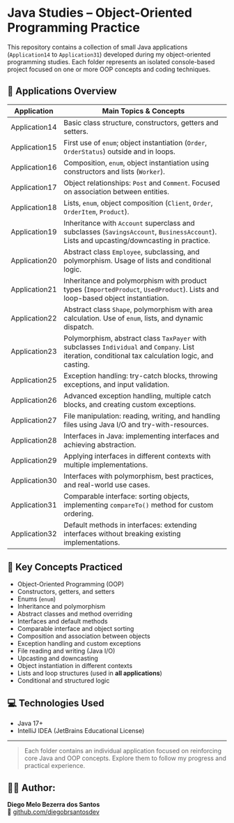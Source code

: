 # Java Studies – Object-Oriented Programming Practice

This repository contains a collection of small Java applications (`Application14` to `Application31`) developed during my object-oriented programming studies.
Each folder represents an isolated console-based project focused on one or more OOP concepts and coding techniques.

## 📂 Applications Overview

| Application     | Main Topics & Concepts                                                                                      |
|-----------------|-------------------------------------------------------------------------------------------------------------|
| Application14   | Basic class structure, constructors, getters and setters.                                                  |
| Application15   | First use of `enum`; object instantiation (`Order`, `OrderStatus`) outside and in loops.                   |
| Application16   | Composition, `enum`, object instantiation using constructors and lists (`Worker`).                         |
| Application17   | Object relationships: `Post` and `Comment`. Focused on association between entities.                       |
| Application18   | Lists, `enum`, object composition (`Client`, `Order`, `OrderItem`, `Product`).                             |
| Application19   | Inheritance with `Account` superclass and subclasses (`SavingsAccount`, `BusinessAccount`). Lists and upcasting/downcasting in practice. |
| Application20   | Abstract class `Employee`, subclassing, and polymorphism. Usage of lists and conditional logic.            |
| Application21   | Inheritance and polymorphism with product types (`ImportedProduct`, `UsedProduct`). Lists and loop-based object instantiation. |
| Application22   | Abstract class `Shape`, polymorphism with area calculation. Use of `enum`, lists, and dynamic dispatch.     |
| Application23   | Polymorphism, abstract class `TaxPayer` with subclasses `Individual` and `Company`. List iteration, conditional tax calculation logic, and casting. |
| Application25   | Exception handling: try-catch blocks, throwing exceptions, and input validation.                           |
| Application26   | Advanced exception handling, multiple catch blocks, and creating custom exceptions.                        |
| Application27   | File manipulation: reading, writing, and handling files using Java I/O and try-with-resources.             |
| Application28   | Interfaces in Java: implementing interfaces and achieving abstraction.                                      |
| Application29   | Applying interfaces in different contexts with multiple implementations.                                   |
| Application30   | Interfaces with polymorphism, best practices, and real-world use cases.                                    |
| Application31   | Comparable interface: sorting objects, implementing `compareTo()` method for custom ordering.              |
| Application32   | Default methods in interfaces: extending interfaces without breaking existing implementations.             |

## 🧠 Key Concepts Practiced

- Object-Oriented Programming (OOP)
- Constructors, getters, and setters
- Enums (`enum`)
- Inheritance and polymorphism
- Abstract classes and method overriding
- Interfaces and default methods
- Comparable interface and object sorting
- Composition and association between objects
- Exception handling and custom exceptions
- File reading and writing (Java I/O)
- Upcasting and downcasting
- Object instantiation in different contexts
- Lists and loop structures (used in **all applications**)
- Conditional and structured logic

## 💻 Technologies Used

- Java 17+
- IntelliJ IDEA (JetBrains Educational License)

---

> Each folder contains an individual application focused on reinforcing core Java and OOP concepts. Explore them to follow my progress and practical experience.

## 👨‍💻 Author:
**Diego Melo Bezerra dos Santos**  
🔗 [github.com/diegobrsantosdev](https://github.com/diegobrsantosdev)

